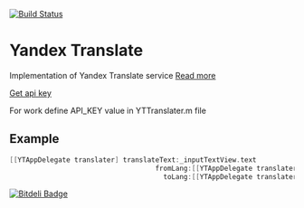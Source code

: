 [![Build Status](https://travis-ci.org/Disconnecter/YandexTranslate.svg?branch=master)](https://travis-ci.org/Disconnecter/YandexTranslate)
# Yandex Translate
Implementation of Yandex Translate service
 [Read more](http://api.yandex.ru/translate/doc/dg/concepts/api-overview.xml) 
 
[Get api key](http://api.yandex.ru/key/getkey.xml)

 For work define API_KEY value in YTTranslater.m file

Example
-------
 ```objectivec
 [[YTAppDelegate translater] translateText:_inputTextView.text
                                     fromLang:[[YTAppDelegate translater] translateDirectionForString:_fromDirection.text]
                                       toLang:[[YTAppDelegate translater] translateDirectionForString:_toDirection.text]];
```

[![Bitdeli Badge](https://d2weczhvl823v0.cloudfront.net/Disconnecter/yandextranslate/trend.png)](https://bitdeli.com/free "Bitdeli Badge")
